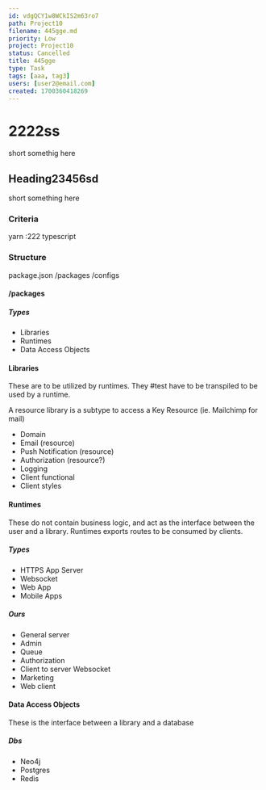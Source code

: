 ```yaml
---
id: vdgQCY1w8WCkIS2m63ro7
path: Project10
filename: 445gge.md
priority: Low
project: Project10
status: Cancelled
title: 445gge
type: Task
tags: [aaa, tag3]
users: [user2@email.com]
created: 1700360418269
---
```

<!-- GENERATED WITH GITDOWN; DO NOT CHANGE -->

# 2222ss

short somethig here

## Heading23456sd

short something here

### Criteria

yarn :222 typescript

### Structure

package.json /packages /configs

#### /packages

##### Types

* Libraries
* Runtimes
* Data Access Objects

#### Libraries

These are to be utilized by runtimes. They #test have to be transpiled to be used by a runtime.

A resource library is a subtype to access a Key Resource (ie. Mailchimp for mail)

* Domain
* Email (resource)
* Push Notification (resource)
* Authorization (resource?)
* Logging
* Client functional
* Client styles

#### Runtimes

These do not contain business logic, and act as the interface between the user and a library. Runtimes exports routes to be consumed by clients.

##### Types

* HTTPS App Server
* Websocket
* Web App
* Mobile Apps

##### Ours

* General server
* Admin
* Queue
* Authorization
* Client to server Websocket
* Marketing
* Web client

#### Data Access Objects

These is the interface between a library and a database

##### Dbs

* Neo4j
* Postgres
* Redis